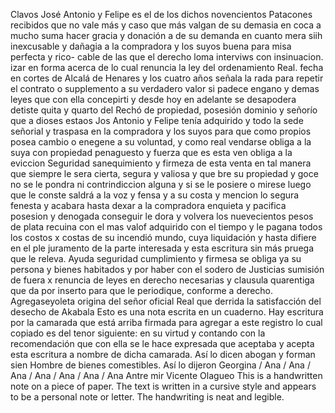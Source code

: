 Clavos José Antonio y Felipe es el de los dichos novencientos
Patacones recibidos que no vale más y caso que más valgan
de su demasia en coca a mucho suma hacer gracia y donación a
de su demanda en cuanto mera siih inexcusable y dañagia a la compradora y los suyos buena para misa perfecta y rico- cable de las que el derecho loma interviws con insinuacion. izar en forma acerca de lo cual renuncia la ley del ordenamiento Real.
fecha en cortes de Alcalá de Henares y los cuatro años señala la rada para repetir el contrato o supplemento a su verdadero valor si padece engano y demas leyes que con ella concepirti y desde hoy en adelante se desapodera detiste quita y quarto del
Rechó de propiedad, posesión dominio y señorío que a dioses estaos Jos Antonio y Felipe tenía adquirido y todo la sede señorial y traspasa en la compradora y los suyos para que como propios posea cambio o enegene a su voluntad, y como real vendarse obliga a la suya con propiedad penaguesto y fuerza que es esta ven
obliga a la eviccion
Seguridad sanequimiento y firmeza de esta venta
en tal manera que siempre le sera cierta, segura y valiosa y que
bre su propiedad y goce no se le pondra ni contrindiccion alguna
y si se le posiere o mirese luego que le conste saldrá a la voz y
fensa y a su costa y mencion lo segura fenesta y acabara hasta dexar a la compradora enquieta y pacifica posesion y denogada conseguir le dora y volvera los nuevecientos pesos de plata recuina con el mas valof adquirido con el tiempo y le pagana todos los costos
x
costas de su incendió
mundo, cuya liquidación y
hasta difiere en el
ple juramento de la parte interesada y
esta escritura sin más pruega
que le releva. Ayuda seguridad cumplimiento y firmesa se
obliga
ya su persona y bienes habitados y por haber con el
sodero de
Justicias sumisión de fuera x renuncia de leyes en derecho necesarias y clausula quarentiga que da por inserto para que le periodique, conforme a derecho. Agregaseyoleta origina del señor oficial Real que derrida la satisfacción del desecho de Akabala
Esto es una nota escrita en un cuaderno.
Hay escritura por la camarada que está arriba firmada para agregar a este registro lo cual copiado es del tenor siguiente: en su virtud y contando con la recomendación que con ella se le hace expresada que aceptaba y acepta esta escritura a nombre de dicha camarada. Así lo dicen abogan y forman sien
Hombre de bienes comestibles. Así lo dijeron Georgina / Ana / Ana / Ana / Ana / Ana / Ana / Ana
Antre mir Vicente Olagueo
This is a handwritten note on a piece of paper. The text is written in a cursive style and appears to be a personal note or letter. The handwriting is neat and legible.